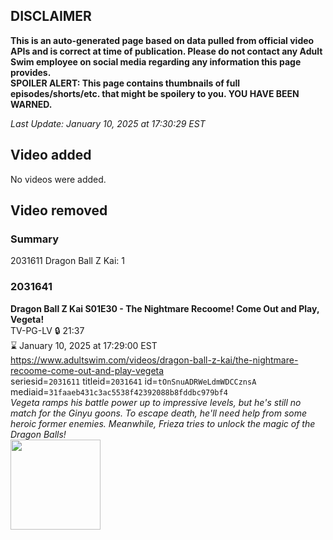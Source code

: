 ## DISCLAIMER
**This is an auto-generated page based on data pulled from official video APIs and is correct at time of publication. Please do not contact any Adult Swim employee on social media regarding any information this page provides.**  
**SPOILER ALERT: This page contains thumbnails of full episodes/shorts/etc. that might be spoilery to you. YOU HAVE BEEN WARNED.**  

_Last Update: January 10, 2025 at 17:30:29 EST_
## Video added
No videos were added.  
## Video removed
### Summary
2031611 Dragon Ball Z Kai: 1  
### 2031641
**Dragon Ball Z Kai S01E30 - The Nightmare Recoome! Come Out and Play, Vegeta!**  
TV-PG-LV 🔒 21:37  
⌛ January 10, 2025 at 17:29:00 EST  
https://www.adultswim.com/videos/dragon-ball-z-kai/the-nightmare-recoome-come-out-and-play-vegeta  
seriesid=`2031611` titleid=`2031641` id=`tOnSnuADRWeLdmWDCCznsA` mediaid=`31faaeb431c3ac5538f42392088b8fddbc979bf4`  
_Vegeta ramps his battle power up to impressive levels, but he's still no match for the Ginyu goons. To escape death, he'll need help from some heroic former enemies. Meanwhile, Frieza tries to unlock the magic of the Dragon Balls!_  
<a href="https://i.cdn.turner.com/adultswim/big/image-upload/thumbnails/thumb-2_image-155684080324217.jpg"><img src="https://i.cdn.turner.com/adultswim/big/image-upload/thumbnails/thumb-2_image-155684080324217.jpg" height="144px" /></a>
